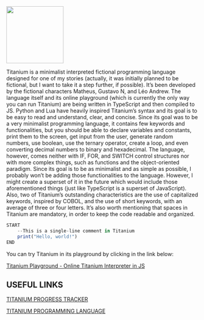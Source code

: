 <img src="https://redwars22.github.io/Titanium/titanium.png" width="150" height="150"/>

Titanium is a minimalist interpreted fictional programming language designed for one of my stories (actually, it was initially planned to be fictional, but I want to take it a step further, if possible). It’s been developed by the fictional characters Matheus, Gustavo N, and Léo Andrew. The language itself and its online playground (which is currently the only way you can run Titanium) are being written in TypeScript and then compiled to JS. Python and Lua have heavily inspired Titanium’s syntax and its goal is to be easy to read and understand, clear, and concise. 
Since its goal was to be a very minimalist programming language, it contains few keywords and functionalities, but you should be able to declare variables and constants, print them to the screen, get input from the user, generate random numbers, use boolean, use the ternary operator, create a loop, and even converting decimal numbers to binary and hexadecimal. The language, however, comes neither with IF, FOR, and SWITCH control structures nor with more complex things, such as functions and the object-oriented paradigm. Since its goal is to be as minimalist and as simple as possible, I probably won’t be adding those functionalities to the language. 
However, I might create a superset of it in the future which would include those aforementioned things (just like TypeScript is a superset of JavaScript). Also, two of Titanium’s outstanding characteristics are the use of capitalized keywords, inspired by COBOL, and the use of short keywords, with an average of three or four letters. It’s also worth mentioning that spaces in Titanium are mandatory, in order to keep the code readable and organized.

```jsx
START
    --This is a single-line comment in Titanium
    print("Hello, world!")
END
```

You can try Titanium in its playground by clicking in the link below:

[Titanium Playground - Online Titanium Interpreter in JS](https://redwars22.github.io/Titanium/titanium/playground.html)

## USEFUL LINKS

[TITANIUM PROGRESS TRACKER](https://leoandrew.notion.site/TITANIUM-PROGRESS-TRACKER-821957e6a8c44f8bb533124254b1f9e6)

[TITANIUM PROGRAMMING LANGUAGE](https://leoandrew.notion.site/TITANIUM-PROGRAMMING-LANGUAGE-1101ce41bbb94e459d18dc982d517be8)
